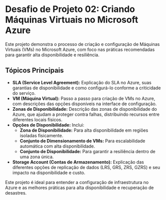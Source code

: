 <h1>Desafio de Projeto 02: Criando Máquinas Virtuais no Microsoft Azure</h1>

<p>Este projeto demonstra o processo de criação e configuração de Máquinas Virtuais (VMs) no Microsoft Azure, com foco nas práticas recomendadas para garantir alta disponibilidade e resiliência.</p>

<h2>Tópicos Principais</h2>

<ul>
    <li>
        <strong>SLA (Service Level Agreement):</strong> Explicação do SLA no Azure, suas garantias de disponibilidade e como configurá-lo conforme a criticidade do serviço.
    </li>
    <li>
        <strong>VM (Máquina Virtual):</strong> Passo a passo para criação de VMs no Azure, com descrições das opções disponíveis na interface de configuração.
    </li>
    <li>
        <strong>Zonas de Disponibilidade:</strong> Descrição das zonas de disponibilidade do Azure, que ajudam a proteger contra falhas, distribuindo recursos entre diferentes locais físicos.
    </li>
    <li>
        <strong>Opções de Disponibilidade:</strong> Inclui:
        <ul>
            <li><strong>Zona de Disponibilidade:</strong> Para alta disponibilidade em regiões isoladas fisicamente.</li>
            <li><strong>Conjunto de Dimensionamento de VMs:</strong> Para escalabilidade automática com alta disponibilidade.</li>
            <li><strong>Conjunto de Disponibilidade:</strong> Para garantir a resiliência dentro de uma zona única.</li>
        </ul>
    </li>
    <li>
        <strong>Storage Account (Contas de Armazenamento):</strong> Explicação das diferentes opções de replicação de dados (LRS, GRS, ZRS, GZRS) e seu impacto na disponibilidade e custo.
    </li>
</ul>

<p>Este projeto é ideal para entender a configuração de infraestrutura no Azure e as melhores práticas para alta disponibilidade e recuperação de desastres.</p>
